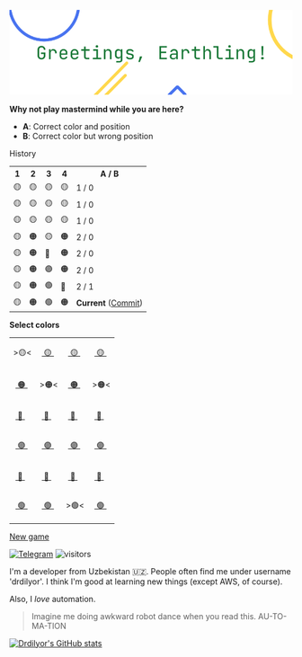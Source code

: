 ![Greatings, Earthling!](drdilyor.png)

**Why not play mastermind while you are here?**

- **A**: Correct color and position
- **B**: Correct color but wrong position

History
<table>
<tr>
<th>1</th>
<th>2</th>
<th>3</th>
<th>4</th>
<th>A / B</th>
</tr>

<tr>

<td>🟡</td>

<td>🟡</td>

<td>🟡</td>

<td>🟡</td>

<td>1 / 0</td>
</tr>

<tr>

<td>🟡</td>

<td>🟡</td>

<td>🟡</td>

<td>🟡</td>

<td>1 / 0</td>
</tr>

<tr>

<td>🟡</td>

<td>🟡</td>

<td>🟡</td>

<td>🟡</td>

<td>1 / 0</td>
</tr>

<tr>

<td>🟡</td>

<td>🟠</td>

<td>🟡</td>

<td>🟠</td>

<td>2 / 0</td>
</tr>

<tr>

<td>🟡</td>

<td>🟠</td>

<td>🔴</td>

<td>🟠</td>

<td>2 / 0</td>
</tr>

<tr>

<td>🟡</td>

<td>🟠</td>

<td>🟣</td>

<td>🟠</td>

<td>2 / 0</td>
</tr>

<tr>

<td>🟡</td>

<td>🟠</td>

<td>🟢</td>

<td>🔵</td>

<td>2 / 1</td>
</tr>

<tr>

<td>🟡</td>

<td>🟠</td>

<td>🟢</td>

<td>🟠</td>

<td><strong>Current</strong> (<a href="https://github.com/drdilyor/drdilyor/issues/new?title=mastermind%3Acommit&body=Just%20push%20%27Submit%20new%20issue%27%20and%20allow%20up%20to%2030%20seconds.">Commit</a>)</td>
</tr>
</table>



<strong>Select colors</strong>
<table>

<tr>

<td>

\>🟡<

</td>

<td>

&nbsp;<a href="https://github.com/drdilyor/drdilyor/issues/new?title=mastermind%3Aselect%3A1%3A1&body=Just%20push%20%27Submit%20new%20issue%27%20and%20allow%20up%20to%2030%20seconds.">
🟡
</a>&nbsp;&nbsp;

</td>

<td>

&nbsp;<a href="https://github.com/drdilyor/drdilyor/issues/new?title=mastermind%3Aselect%3A2%3A1&body=Just%20push%20%27Submit%20new%20issue%27%20and%20allow%20up%20to%2030%20seconds.">
🟡
</a>&nbsp;&nbsp;

</td>

<td>

&nbsp;<a href="https://github.com/drdilyor/drdilyor/issues/new?title=mastermind%3Aselect%3A3%3A1&body=Just%20push%20%27Submit%20new%20issue%27%20and%20allow%20up%20to%2030%20seconds.">
🟡
</a>&nbsp;&nbsp;

</td>

</tr>

<tr>

<td>

&nbsp;<a href="https://github.com/drdilyor/drdilyor/issues/new?title=mastermind%3Aselect%3A0%3A2&body=Just%20push%20%27Submit%20new%20issue%27%20and%20allow%20up%20to%2030%20seconds.">
🟠
</a>&nbsp;&nbsp;

</td>

<td>

\>🟠<

</td>

<td>

&nbsp;<a href="https://github.com/drdilyor/drdilyor/issues/new?title=mastermind%3Aselect%3A2%3A2&body=Just%20push%20%27Submit%20new%20issue%27%20and%20allow%20up%20to%2030%20seconds.">
🟠
</a>&nbsp;&nbsp;

</td>

<td>

\>🟠<

</td>

</tr>

<tr>

<td>

&nbsp;<a href="https://github.com/drdilyor/drdilyor/issues/new?title=mastermind%3Aselect%3A0%3A3&body=Just%20push%20%27Submit%20new%20issue%27%20and%20allow%20up%20to%2030%20seconds.">
🔴
</a>&nbsp;&nbsp;

</td>

<td>

&nbsp;<a href="https://github.com/drdilyor/drdilyor/issues/new?title=mastermind%3Aselect%3A1%3A3&body=Just%20push%20%27Submit%20new%20issue%27%20and%20allow%20up%20to%2030%20seconds.">
🔴
</a>&nbsp;&nbsp;

</td>

<td>

&nbsp;<a href="https://github.com/drdilyor/drdilyor/issues/new?title=mastermind%3Aselect%3A2%3A3&body=Just%20push%20%27Submit%20new%20issue%27%20and%20allow%20up%20to%2030%20seconds.">
🔴
</a>&nbsp;&nbsp;

</td>

<td>

&nbsp;<a href="https://github.com/drdilyor/drdilyor/issues/new?title=mastermind%3Aselect%3A3%3A3&body=Just%20push%20%27Submit%20new%20issue%27%20and%20allow%20up%20to%2030%20seconds.">
🔴
</a>&nbsp;&nbsp;

</td>

</tr>

<tr>

<td>

&nbsp;<a href="https://github.com/drdilyor/drdilyor/issues/new?title=mastermind%3Aselect%3A0%3A4&body=Just%20push%20%27Submit%20new%20issue%27%20and%20allow%20up%20to%2030%20seconds.">
🟣
</a>&nbsp;&nbsp;

</td>

<td>

&nbsp;<a href="https://github.com/drdilyor/drdilyor/issues/new?title=mastermind%3Aselect%3A1%3A4&body=Just%20push%20%27Submit%20new%20issue%27%20and%20allow%20up%20to%2030%20seconds.">
🟣
</a>&nbsp;&nbsp;

</td>

<td>

&nbsp;<a href="https://github.com/drdilyor/drdilyor/issues/new?title=mastermind%3Aselect%3A2%3A4&body=Just%20push%20%27Submit%20new%20issue%27%20and%20allow%20up%20to%2030%20seconds.">
🟣
</a>&nbsp;&nbsp;

</td>

<td>

&nbsp;<a href="https://github.com/drdilyor/drdilyor/issues/new?title=mastermind%3Aselect%3A3%3A4&body=Just%20push%20%27Submit%20new%20issue%27%20and%20allow%20up%20to%2030%20seconds.">
🟣
</a>&nbsp;&nbsp;

</td>

</tr>

<tr>

<td>

&nbsp;<a href="https://github.com/drdilyor/drdilyor/issues/new?title=mastermind%3Aselect%3A0%3A5&body=Just%20push%20%27Submit%20new%20issue%27%20and%20allow%20up%20to%2030%20seconds.">
🔵
</a>&nbsp;&nbsp;

</td>

<td>

&nbsp;<a href="https://github.com/drdilyor/drdilyor/issues/new?title=mastermind%3Aselect%3A1%3A5&body=Just%20push%20%27Submit%20new%20issue%27%20and%20allow%20up%20to%2030%20seconds.">
🔵
</a>&nbsp;&nbsp;

</td>

<td>

&nbsp;<a href="https://github.com/drdilyor/drdilyor/issues/new?title=mastermind%3Aselect%3A2%3A5&body=Just%20push%20%27Submit%20new%20issue%27%20and%20allow%20up%20to%2030%20seconds.">
🔵
</a>&nbsp;&nbsp;

</td>

<td>

&nbsp;<a href="https://github.com/drdilyor/drdilyor/issues/new?title=mastermind%3Aselect%3A3%3A5&body=Just%20push%20%27Submit%20new%20issue%27%20and%20allow%20up%20to%2030%20seconds.">
🔵
</a>&nbsp;&nbsp;

</td>

</tr>

<tr>

<td>

&nbsp;<a href="https://github.com/drdilyor/drdilyor/issues/new?title=mastermind%3Aselect%3A0%3A6&body=Just%20push%20%27Submit%20new%20issue%27%20and%20allow%20up%20to%2030%20seconds.">
🟢
</a>&nbsp;&nbsp;

</td>

<td>

&nbsp;<a href="https://github.com/drdilyor/drdilyor/issues/new?title=mastermind%3Aselect%3A1%3A6&body=Just%20push%20%27Submit%20new%20issue%27%20and%20allow%20up%20to%2030%20seconds.">
🟢
</a>&nbsp;&nbsp;

</td>

<td>

\>🟢<

</td>

<td>

&nbsp;<a href="https://github.com/drdilyor/drdilyor/issues/new?title=mastermind%3Aselect%3A3%3A6&body=Just%20push%20%27Submit%20new%20issue%27%20and%20allow%20up%20to%2030%20seconds.">
🟢
</a>&nbsp;&nbsp;

</td>

</tr>

</table>

[New game](https://github.com/drdilyor/drdilyor/issues/new?title=mastermind%3Anew&body=Just%20push%20%27Submit%20new%20issue%27%20and%20allow%20up%20to%2030%20seconds.)

[![Telegram](https://badgen.net/badge/telegram/drdilyor/179cde?icon=telegram)](https://t.me/drdilyor)
![visitors](https://visitor-badge.glitch.me/badge?page_id=drdilyor)

I'm a developer from Uzbekistan 🇺🇿.  People often find me
under username 'drdilyor'.  I think I'm good at learning new things
(except AWS, of course).

Also, I *love* automation.

> Imagine me doing awkward robot dance when you read this. AU-TO-MA-TION

[![Drdilyor's GitHub stats](https://github-readme-stats.vercel.app/api?username=drdilyor&show_icons=1&&theme=vue&hide_title=1&hide_border=1&border_radius=0)](https://github.com/drdilyor)
<!--
GAME_SAVED_STATE
{"thought": [1, 6, 6, 2], "current": [1, 2, 6, 2], "history": [{"colors": [1, 1, 1, 1], "correct_color": 0, "correct_position": 1}, {"colors": [1, 1, 1, 1], "correct_color": 0, "correct_position": 1}, {"colors": [1, 1, 1, 1], "correct_color": 0, "correct_position": 1}, {"colors": [1, 2, 1, 2], "correct_color": 0, "correct_position": 2}, {"colors": [1, 2, 3, 2], "correct_color": 0, "correct_position": 2}, {"colors": [1, 2, 4, 2], "correct_color": 0, "correct_position": 2}, {"colors": [1, 2, 6, 5], "correct_color": 1, "correct_position": 2}], "won": false}
END_GAME_SAVED_STATE
-->
